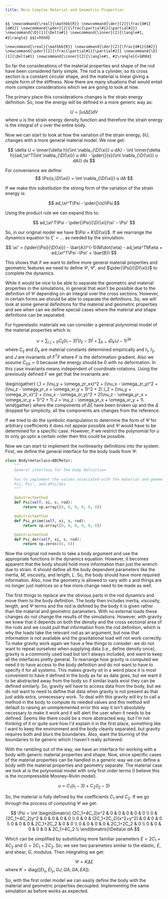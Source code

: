 ```yaml
---
title: More Complex Material and Geometric Properties
---
```


`$$
\newcommand{\real}{\mathbb{R}}
\newcommand{\der}[2]{\frac{d#1}{d#2}}
\newcommand{\pder}[2]{\frac{\partial#1}{\partial#2}}
\newcommand{\D}[1]{\Delta#1}
\newcommand{\inner}[2]{\langle#1, #2\rangle}
$$`{=html}

`\newcommand{\real}{\mathbb{R}}
 \newcommand{\der}[2]{\frac{d#1}{d#2}}
 \newcommand{\pder}[2]{\frac{\partial#1}{\partial#2}}
 \newcommand{\D}[1]{\Delta#1}
 \newcommand{\inner}[2]{\langle#1, #2\rangle}`{=latex}

So far the considerations of the material properties and shape of the rod have been considered fairly simple. The rod is a cylinder, so its cross section is a constant circular shape, and the material is linear giving a simple form of the stiffness. Now there are many situations that would entail more complex considerations which we are going to look at now. 

The primary place this considerations changes is the strain energy definition. So, now the energy will be defined in a more generic way as:

$$
U = \int u(\Delta\xi) dV
$$
where $u$ is the strain energy density function and therefore the strain energy is the integral of $u$ over the entire body.

Now we can start to look at how the variation of the strain energy, $\delta U$, changes with a more general material model. We now get:

$$
\delta U = \inner{\delta h}{\int \nabla_{\D{\xi}} u dA} - \int \inner{\delta h}{ad_\xi^T(\int \nabla_{\D{\xi}} u dA) - \pder{}{s}(\int \nabla_{\D{\xi}} u dA)} ds
$$

For convenience we define:
$$
\Psi(s,\D{\xi}) = \int \nabla_{\D{\xi}} u dA
$$

If we make this substitution the strong form of the variation of the strain energy is:

$$
ad_\xi^T\Psi - \pder{}{s}\Psi
$$

Using the product rule we can expand this to:

$$
ad_\xi^T\Psi - \pder{\Psi}{\D{\xi}}\xi' - \Psi'
$$

So, in our original model we have $\Psi = K\D{\xi}$. If we rearrange the dynamics equation to $\xi' = \dots$ as needed by the simulation:

$$
\xi' = (\pder{\Psi}{\D{\xi}} - \bar{A})^{-1}(M\dot{\eta} - ad_\eta^TM\eta + ad_\xi^T\Psi -\Psi' + \bar{B})
$$ 

This shows that if we want to define more general material properties and geometric features we need to define $\Psi$, $\Psi'$, and $\pder{\Psi}{\D{\xi}}$ to complete the dynamics.

While it would be nice to be able to separate the geometric and material properties in the simulations, in general that won't be possible due to the definition of $\Psi$ depending on an integral over the cross sections. However, in certain forms we should be able to separate the definitions. So, we will look at some general definitions for the material and geometric properties and see when can we define special cases where the material and shape definitions can be separated.

For hyperelastic materials we can consider a general polynomial model of the material properties which is:

$$
u = \sum_{i,j=0} C_{ij}(I_1-3)^i(I_2-3)^j + \sum_{k=1} D_k(J-1)^{2k} 
$$
where $C_{ij}$ and $D_k$ are material constants determined empirically and $I_1$, $I_2$, and $J$ are invariants of $F^TF$ where $F$ is the deformation gradient. Also we assume $C_{00} = 0$ because the energy should be 0 with no deformation. In this case invariants means independent of coordinate rotations. Using the previously defined $F$ we get that the invariants are:

\begin{gather}
I_1 = (\nu_y + \omega_zr_xx)^2 + (\nu_x - \omega_zr_y)^2 + (\nu_z - \omega_yr_x + \omega_xr_y + 1)^2 + 2\\
I_2 = (\nu_y + \omega_zr_x)^2 + (\nu_x - \omega_zr_y)^2 + 2(\nu_z - \omega_yr_x + \omega_xr_y + 1)^2 + 1\\
J = \nu_z - \omega_yr_x + \omega_xr_y + 1\\
\end{gather}
where the components of $\Delta\xi$ have been broken up and the $\Delta$ dropped for simplicity, all the components are changes from the reference.

If we tried to do the symbolic manipulation to determine the form of $\Psi$ for arbitrary coefficients it does not appear possible and $\Psi$ would have to be determined for a specific case. However, if we restrict the polynomial for $u$ to only go upto a certain order then this could be possible.

Now we can start to implement the nonlinearity definitions into the system. First, we define the general interface for the body loads from $\Psi$.

```python
class Body(metaclass=ABCMeta):
    """
    General interface for the body definition
    
    has to implement the values associated with the material and geometric parameters
    Psi, Psi', and dPsi/dxi
    """

    @abstractmethod
    def Psi(self, xi, s, rod):
        return np.array([0, 0, 0, 0, 0, 0])

    @abstractmethod
    def Psi_prime(self, xi, s, rod):
        return np.array([0, 0, 0, 0, 0, 0])

    @abstractmethod
    def Psi_der(self, xi, s, rod):
        return np.zeros((6, 6))
```

Now the original rod needs to take a body argument and use the appropriate functions in the dynamics equation. However, it becomes apparent that the body should hold more information than just the wrench due to strain. It should define all the body dependent parameters like the inertia, $M$, viscosity, and length, $L$. So, the body should have more required information. Also, now the geometry is allowed to vary with $s$ and things are no longer just matrices so a few more change need to be made as well. 

The first things to replace are the obvious parts in the rod dynamics and move them to the body definition. The body then includes inertia, viscosity, length, and $\Psi$ terms and the rod is defined by the body it is given rather than the material and geometric parameters. With no external loads these changes do not change the results of the simulations. However, with gravity we knew that it depends on both the density and the cross sectional area of the rods and we could pull that information from the rod definition, which is why the loads take the relevant rod as an argument, but now that information is not available and the gravitational load will not work correctly. To make gravity work again we have a few things to consider: we do not want to repeat ourselves when supplying data (i.e., define density once), gravity is a commonly used load but isn't always included, and want to keep all the interfaces pretty general. To rearrange how gravity is computed we need it to have access to the body definition and do not want to have to specify it for all systems. This makes gravity sit in a weird place it is most convenient to have it defined in the body as far as data goes, but we want it to be abstracted away from the body so if similar loads exist they can be defined similarly. So, gravity will have to access data from the body, but we do not want to need to define that data when gravity is not present as that just adds extra, unnecessary work. To deal with this gravity will try to call a method in the body to compute its needed values and this method will default to raising an unimplemented error this way it isn't absolutely necessary to make it work and it will alert the user when it needs to be defined. Seems like there could be a more abstracted way, but I'm not thinking of it or quite sure how I'd explain it in the first place, something like I want to keep the environment and the body cleanly separated, but gravity requires both and blurs the boundaries. Also, want the blurring of the boundaries to be generic which I haven't really achieved.

With the rambling out of the way, we have an interface for working with a body with generic material properties and shape. Now, since specific cases of the material properties can be handled in a generic way we can define a body with the material properties and geometry separate. The material case we look at is the polynomial model with only first order terms (I believe this is the incompressible Mooney-Rivlin model).

$$
u = C_1(I_1-3) + C_2(I_2-3)
$$

So, the material is fully defined by the coefficients $C_1$ and $C_2$. If we go through the process of computing $\Psi$ we get:

$$
\Psi = \int \begin{bmatrix} 
                (2C_1+4C_2)x^2 & 0 & 0 & 0 & 0 & 0 \\
                0 & (2C_1+4C_2)y^2 & 0 & 0 & 0 & 0 \\
                0 & 0 & (2C_1+2C_2)(x^2+y^2) & 0 & 0 & 0 \\
                0 & 0 & 0 & 2C_1+2C_2 & 0 & 0 \\
                0 & 0 & 0 & 0 & 2C_1+2C_2 & 0 \\
                0 & 0 & 0 & 0 & 0 & 2C_1+4C_2 \\
            \end{bmatrix}\Delta\xi dA
$$

Which can be simplified by substituting more familiar parameters $E=2C_1+4C_2$ and $G=2C_1+2C_2$. So, we see two parameters similar to the elastic, $E$, and shear, $G$, modulus. Then integrating we get:

$$
\Psi = K\Delta\xi
$$
where $K=\text{diag}([EI_x,EI_y,GJ,GA,GA,EA])$.

So, with the first order model we can easily define the body with the material and geometric properties decoupled. Implementing the same simulation as before works as expected.

